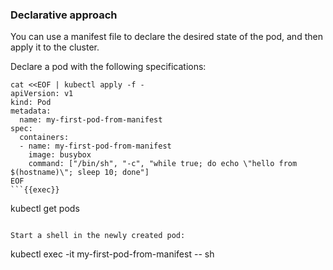 ### Declarative approach
You can use a manifest file to declare the desired state of the pod, and then apply it to the cluster.

Declare a pod with the following specifications:
```
cat <<EOF | kubectl apply -f -
apiVersion: v1
kind: Pod
metadata:
  name: my-first-pod-from-manifest
spec:
  containers:
  - name: my-first-pod-from-manifest
    image: busybox
    command: ["/bin/sh", "-c", "while true; do echo \"hello from $(hostname)\"; sleep 10; done"]
EOF
```{{exec}}

```
kubectl get pods
```{{exec}}

Start a shell in the newly created pod:
```
kubectl exec -it my-first-pod-from-manifest -- sh
```{{exec}}
